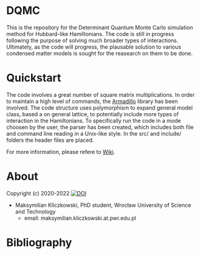 # DQMC
This is the repository for the Determinant Quantum Monte Carlo simulation method for Hubbard-like Hamiltonians. The code is still in progress following the purpose of solving much broader types of interactions. Ultimately, as the code will progress, the plausable solution to various condensed matter models is sought for the reasearch on them to be done. 

# Quickstart
The code involves a great number of square matrix multiplications. In order to maintain a high level of commands, the [Armadillo](http://arma.sourceforge.net/) library has been involved. The code structure uses polymorphism to expand general model class, based a on general lattice, to potentially include more types of interaction in the Hamiltonians. To specifically run the code in a mode choosen by the user, the parser has been created, which includes both file and command line reading in a Unix-like style. In the src/ and include/ folders the header files are placed. 

For more information, please refere to [Wiki](https://github.com/makskliczkowski/DQMC/wiki).

# About
Copyright (c) 2020-2022
[![DOI](https://zenodo.org/badge/394382473.svg)](https://zenodo.org/badge/latestdoi/394382473)
* Maksymilian Kliczkowski, PhD student, Wrocław University of Science and Technology
  * email: maksymilian.kliczkowski.at.pwr.edu.pl						
# Bibliography

